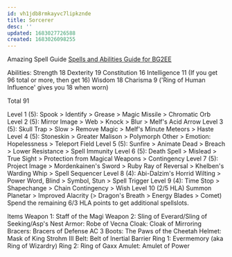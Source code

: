```yaml
---
id: vh1jdb8rmkayvc7lipkznde
title: Sorcerer
desc: ''
updated: 1683027726588
created: 1683026098255
---
```


Amazing Spell Guide [Spells and Abilities Guide for BG2EE](https://steamcommunity.com/sharedfiles/filedetails/?id=237917858)

Abilities:
Strength 18
Dexterity 19
Constitution 16
Intelligence 11 (If you get 96 total or more, then get 16)
Wisdom 18
Charisma 9 ('Ring of Human Influence' gives you 18 when worn)

Total 91

Level 1 (5):
Spook > Identify > Grease > Magic Missile > Chromatic Orb
Level 2 (5):
Mirror Image > Web > Knock > Blur > Melf's Acid Arrow
Level 3 (5):
Skull Trap > Slow > Remove Magic > Melf's Minute Meteors > Haste
Level 4 (5):
Stoneskin > Greater Malison > Polymorph Other > Emotion: Hopelessness > Teleport Field
Level 5 (5):
Sunfire > Animate Dead > Breach > Lower Resistance > Spell Immunity
Level 6 (5):
Death Spell > Mislead > True Sight > Protection from Magical Weapons > Contingency
Level 7 (5):
Project Image > Mordenkainen's Sword > Ruby Ray of Reversal > Khelben's Warding Whip > Spell Sequencer
Level 8 (4):
Abi-Dalzim's Horrid Wilting > Power Word, Blind > Symbol, Stun > Spell Trigger
Level 9 (4):
Time Stop > Shapechange > Chain Contingency > Wish
Level 10 (2/5 HLA)
Summon Planetar > Improved Alacrity (> Dragon's Breath > Energy Blades > Comet)
Spend the remaining 6/3 HLA points to get additional spellslots.

Items
Weapon 1: Staff of the Magi
Weapon 2: Sling of Everard/Sling of Seeking/Asp's Nest
Armor: Robe of Vecna
Cloak: Cloak of Mirroring
Bracers: Bracers of Defense AC 3
Boots: The Paws of the Cheetah
Helmet: Mask of King Strohm III
Belt: Belt of Inertial Barrier
Ring 1: Evermemory (aka Ring of Wizardry)
Ring 2: Ring of Gaxx
Amulet: Amulet of Power